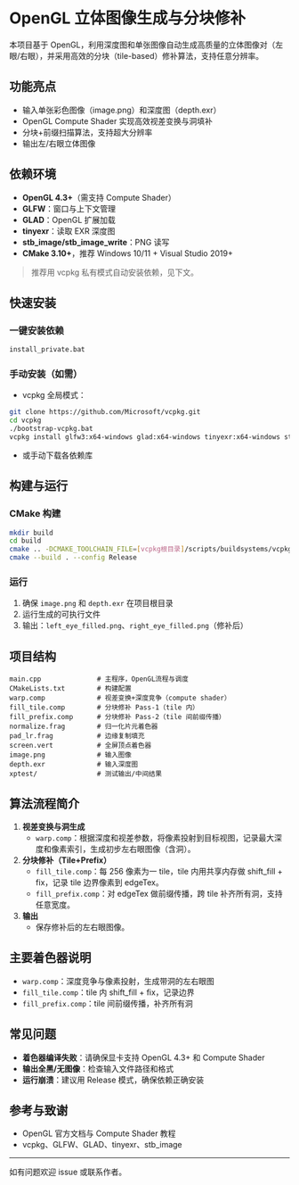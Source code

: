 # OpenGL 立体图像生成与分块修补

本项目基于 OpenGL，利用深度图和单张图像自动生成高质量的立体图像对（左眼/右眼），并采用高效的分块（tile-based）修补算法，支持任意分辨率。

## 功能亮点
- 输入单张彩色图像（image.png）和深度图（depth.exr）
- OpenGL Compute Shader 实现高效视差变换与洞填补
- 分块+前缀扫描算法，支持超大分辨率
- 输出左/右眼立体图像

## 依赖环境
- **OpenGL 4.3+**（需支持 Compute Shader）
- **GLFW**：窗口与上下文管理
- **GLAD**：OpenGL 扩展加载
- **tinyexr**：读取 EXR 深度图
- **stb_image/stb_image_write**：PNG 读写
- **CMake 3.10+**，推荐 Windows 10/11 + Visual Studio 2019+

> 推荐用 vcpkg 私有模式自动安装依赖，见下文。

## 快速安装

### 一键安装依赖
```bash
install_private.bat
```

### 手动安装（如需）
- vcpkg 全局模式：
```bash
git clone https://github.com/Microsoft/vcpkg.git
cd vcpkg
./bootstrap-vcpkg.bat
vcpkg install glfw3:x64-windows glad:x64-windows tinyexr:x64-windows stb:x64-windows
```
- 或手动下载各依赖库

## 构建与运行

### CMake 构建
```bash
mkdir build
cd build
cmake .. -DCMAKE_TOOLCHAIN_FILE=[vcpkg根目录]/scripts/buildsystems/vcpkg.cmake
cmake --build . --config Release
```

### 运行
1. 确保 `image.png` 和 `depth.exr` 在项目根目录
2. 运行生成的可执行文件
3. 输出：`left_eye_filled.png`、`right_eye_filled.png`（修补后）

## 项目结构
```
main.cpp              # 主程序，OpenGL流程与调度
CMakeLists.txt        # 构建配置
warp.comp             # 视差变换+深度竞争（compute shader）
fill_tile.comp        # 分块修补 Pass-1（tile 内）
fill_prefix.comp      # 分块修补 Pass-2（tile 间前缀传播）
normalize.frag        # 归一化片元着色器
pad_lr.frag           # 边缘复制填充
screen.vert           # 全屏顶点着色器
image.png             # 输入图像
depth.exr             # 输入深度图
xptest/               # 测试输出/中间结果
```

## 算法流程简介

1. **视差变换与洞生成**
   - `warp.comp`：根据深度和视差参数，将像素投射到目标视图，记录最大深度和像素索引，生成初步左右眼图像（含洞）。
2. **分块修补（Tile+Prefix）**
   - `fill_tile.comp`：每 256 像素为一 tile，tile 内用共享内存做 shift_fill + fix，记录 tile 边界像素到 edgeTex。
   - `fill_prefix.comp`：对 edgeTex 做前缀传播，跨 tile 补齐所有洞，支持任意宽度。
3. **输出**
   - 保存修补后的左右眼图像。

## 主要着色器说明
- `warp.comp`：深度竞争与像素投射，生成带洞的左右眼图
- `fill_tile.comp`：tile 内 shift_fill + fix，记录边界
- `fill_prefix.comp`：tile 间前缀传播，补齐所有洞

## 常见问题
- **着色器编译失败**：请确保显卡支持 OpenGL 4.3+ 和 Compute Shader
- **输出全黑/无图像**：检查输入文件路径和格式
- **运行崩溃**：建议用 Release 模式，确保依赖正确安装

## 参考与致谢
- OpenGL 官方文档与 Compute Shader 教程
- vcpkg、GLFW、GLAD、tinyexr、stb_image

---
如有问题欢迎 issue 或联系作者。 